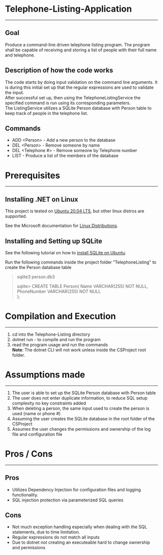 # Telephone-Listing-Application
---
## Goal
Produce a command-line driven telephone listing program. The program shall be capable of receiving and storing a list of people with their full name and telephone. <br>

## Description of how the code works
The code starts by doing input validation on the command line arguments. It is during this initial set up that the regular expressions are used to validate the input. <br>
After successful set up, then using the TelephoneListingService the specified command is run using its corresponding parameters. <br>
The ListingService utilizes a SQLite Person database with Person table to keep track of people in the telephone list.

## Commands
* ADD <Person\> - Add a new person to the database
* DEL <Person\> - Remove someone by name
* DEL <Telephone #> - Remove someone by Telephone number
* LIST - Produce a list of the members of the database

# Prerequisites
---
## Installing .NET on Linux
This project is tested on [Ubuntu 20.04 LTS](https://docs.microsoft.com/en-us/dotnet/core/install/linux-ubuntu), but other linux distros are supported. <br>

See the Microsoft documentation for [Linux Distributions](https://docs.microsoft.com/en-us/dotnet/core/install/linux).

## Installing and Setting up SQLite
See the following tutorial on how to [install SQLite on Ubuntu](https://linuxhint.com/install_sqlite_browser_ubuntu_1804/). <br>

Run the following commands inside the project folder "TelephoneListing" to create the Person database table <br>
>sqlite3 person.db3
>
>sqlite> CREATE TABLE Person(
>  Name VARCHAR(255) NOT NULL,
>  PhoneNumber VARCHAR(255) NOT NULL  
>);
>

# Compilation and Execution
---
1.  cd into the Telephone-Listing directory
2.  dotnet run - to compile and run the program
3.  read the program usage and run the commands <br>
**Note**: The dotnet CLI will not work unless inside the CSProject root folder.

# Assumptions made
---
1.  The user is able to set up the SQLite Person database with Person table
2.  The user does not enter duplicate information, to reduce SQL setup complexity no key constraints added
3.  When deleting a person, the same input used to create the person is used (name or phone #)
4.  Assuming the user creates the SQLite database in the root folder of the CSProject
5.  Assumes the user changes the permissions and ownership of the log file and configuration file

# Pros / Cons
---
## Pros
*   Utilizes Dependency Injection for configuration files and logging functionality.
*   SQL injection protection via parameterized SQL queries

## Cons
*   Not much exception handling especially when dealing with the SQL statements, due to time limitation.
*   Regular expressions do not match all inputs
*   Due to dotnet not creating an executeable hard to change ownership and permissions
